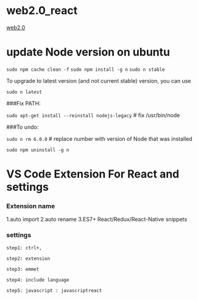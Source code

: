 # web2.0_react

[web2.0](https://github.com/ahm-fahim/web2.0)

<h1>update Node version on ubuntu</h1>

```sudo npm cache clean -f```
```sudo npm install -g n```
```sudo n stable```

To upgrade to latest version (and not current stable) version, you can use

```sudo n latest```

###Fix PATH:

  ```sudo apt-get install --reinstall nodejs-legacy```     # fix /usr/bin/node
  
  
###To undo:

  ```sudo n rm 6.0.0```    # replace number with version of Node that was installed
  
  
  ```sudo npm uninstall -g n```

<h1>VS Code Extension For React and settings</h1>

<h3>Extension name</h3>

1.auto import
2.auto rename
3.ES7+ React/Redux/React-Native snippets

<h3>settings</h3>

```step1: ctrl+,```

```step2: extension```

```step3: emmet```

```step4: include language```

```step5: javascript : javascriptreact```
